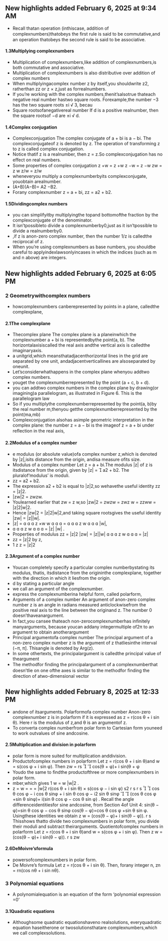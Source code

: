 ## New highlights added February 6, 2025 at 9:34 AM
- Recall thatan operation (inthiscase, addition of complexnumbers)thatobeys the ﬁrst rule is said to be commutative,and an operation thatobeys the second rule is said to be associative.
#### 1.3Multiplying complexnumbers
- Multiplication of complexnumbers,like addition of complexnumbers,is both commutative and associative.
- Multiplication of complexnumbers is also distributive over addition of complex numbers
- When multiplyingacomplex number z by itself,you shouldwrite z2, ratherthan zz or z × z,just as forrealnumbers.
- If you’re working with the complex numbers,thenit’salsotrue thateach negative real number hastwo square roots. Forexample,the number −3 has the two square roots ±i √ 3, becau
- Square rootsofanegativereal number If d is a positive realnumber, then the square rootsof −d are ±i √ d.
#### 1.4Complex conjugation
- Complexconjugation The complex conjugate of a + bi is a − bi.
  The complexconjugateof z is denoted by z. The operation of transforming z to z is called complex conjugation.
- Notice thatif z is a realnumber, then z = z.So complexconjugation has no eﬀect on real numbers.
- Some properties of complex conjugation z +w = z +w z −w = z −w zw = z w z/w = z/w
- wheneveryou multiply a complexnumberbyits complexconjugate, youobtain arealnumber.
- (A+B)(A−B)= A2 −B2.
- Forany complexnumber z = a + bi, zz = a2 + b2.
#### 1.5Dividingcomplex numbers
- you can simplifyitby multiplyingthe topand bottomofthe fraction by the complexconjugate of the denominator.
- It isn’tpossibleto divide a complexnumberby0,just as it isn’tpossible to divide a realnumberby0.
- ,if z is anon-zero complex number, then the number 1/z is calledthe reciprocal of z.
- When you’re using complexnumbers as base numbers, you shouldbe careful to applyindexlawsonlyincases in which the indices (such as m and n above) are integers.
## New highlights added February 6, 2025 at 6:05 PM
### 2 Geometrywithcomplex numbers
- howcomplexnumbers canberepresented by points in a plane, calledthe complexplane,
#### 2.1The complexplane
- Thecomplex plane The complex plane is a planeinwhich the complexnumber a + bi is representedbythe point(a, b).
  The horizontalaxisiscalled the real axis andthe vertical axis is calledthe imaginaryaxis.
- a unitgrid,which meansthatadjacenthorizontal lines in the grid are separated by one unit, andadjacentverticallines are alsoseparated by oneunit.
- Let’sconsiderwhathappens in the complex plane whenyou addtwo complex numbers.
- youget the complexnumberrepresented by the point (a + c, b + d).
- you can addtwo complex numbers in the complex plane by drawing(or imagining)a parallelogram, as illustrated in Figure 6. This is the parallelogram law
- So if you multiplythe complexnumberrepresented by the point(a, b)by the real number m,thenyou getthe complexnumberrepresented by the point(ma,mb)
- Complexconjugation alsohas asimple geometric interpretation in the complex plane: the number z = a − bi is the imageof z = a + bi under reﬂection in the real axis,
#### 2.2Modulus of a complex number
- e modulus (or absolute value)ofa complex number z,which is denoted by |z|,isits distance from the origin, andisa measure ofits size.
- Modulus of a complex number Let z = a + bi.The modulus |z| of z is itsdistance from the origin, given by |z| =  a2 + b2.
  The pluralof‘modulus’ is moduli.
- zz = a2 + b2.
- The expression a2 + b2 is equal to |z|2,so wehavethe useful identity zz = |z|2.
- |zw|2 = zwzw.
- Youlearned earlier that zw = z w,so |zw|2 = zwzw = zwz w = zzww = |z|2|w|2.
- Hence |zw|2 = |z|2|w|2,and taking square rootsgives the useful identity |zw| = |z||w|.
- |z| =    z ×w w    =    z w    |w|,
-    z w    = |z| |w| .
- Properties of modulus zz = |z|2 |zw| = |z||w|    z w    = |z|
- zz = |z|2 by z,
- 1 z z = |z|2
#### 2.3Argument of a complex number
- Youcan completely specify a particular complex numberbystating its modulus, thatis, itsdistance from the origininthe complexplane, together with the direction in which it liesfrom the origin.
- d by stating a particular angle
- we call an argument of the complexnumber.
- express the complexnumberina helpful form, called polarform,
- Arguments of a complex number An argument of anon-zero complex number z is an angle in radians measured anticlockwisefrom the positive real axis to the line between the originand z.
  The number 0 doesn’thaveanargument.
- In fact,you cansee thateach non-zerocomplexnumberhas inﬁnitely manyarguments, because youcan addany integermultiple of2π to an argument to obtain anotherargument
- Principal argumentofa complex number The principal argument of a non-zero complex number z is the argument of z thatliesinthe interval (−π, π]. Thisangle is denoted by Arg(z).
- In some othertexts, the principalargument is calledthe principal value of theargument
- The methodfor ﬁnding the principalargument of a complexnumberthat doesn’tlie on one ofthe axes is similar to the methodfor ﬁnding the direction of atwo-dimensional vector
## New highlights added February 8, 2025 at 12:33 PM
- andone of itsarguments. Polarformofa complex number Anon-zero complexnumber z is in polarform if it is expressed as z = r(cos θ + i sin θ).
  Here r is the modulus of z,and θ is an argumentof z.
- To converta complex numberfrom polar form to Cartesian form youneed to work outvalues of sine andcosine.
#### 2.5Multiplication and division in polarform
- polar form is more suited for multiplication anddivision.
- Productofcomplex numbers in polarform
  Let z = r(cos θ + i sin θ)and w = s(cos φ + i sin φ). Then
  zw = rs
  
  
  cos(θ + φ)+ i sin(θ + φ
- Youdo the same to ﬁndthe productofthree or more complexnumbers in polar form.
- mber,which gives 1 w = w |w|2 .
- z = w = = = |w|2 r(cos θ + i sin θ) × s(cos φ − i sin φ) s2 r s r s   cos θ cos φ − i cos θ sinφ + i sin θ cos φ − i2 sin θ sinφ   (cos θ cos φ +sin θ sinφ)+ i(sin θ cos φ − cos θ sin φ) . Recall the angle diﬀerenceidentitiesfor sine andcosine, from Section 4of Unit 4: sin(θ − φ)=sin θ cos φ − cos θ sinφ cos(θ − φ)=cos θ cos φ +sin θ sin φ. Usingthese identities we obtain z w = (cos(θ − φ)+ i sin(θ − φ)).
  r s Thisshows thatto divide two complexnumbers in polar form, you divide their moduli and subtract theirarguments.
  Quotientofcomplex numbers in polarform Let z = r(cos θ + i sin θ)and w = s(cos φ + i sin φ). Then z w = (cos(θ − φ)+ i sin(θ − φ)).
  r s zw
#### 2.6DeMoivre’sformula
- powersofcomplexnumbers in polar form.
- De Moivre’s formula Let z = r(cos θ + i sin θ). Then, forany integer n, zn = rn(cos nθ + i sin nθ).
### 3 Polynomial equations
- A polynomialequation is an equation of the form ‘polynomial expression =0’
#### 3.1Quadratic equations
- Althoughsome quadratic equationshaveno realsolutions, everyquadratic equation haseitherone or twosolutionsthatare complexnumbers,which we call complexsolutions.
